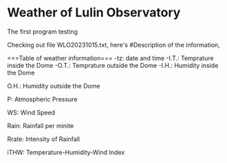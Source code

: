 # Weather of Lulin Observatory
The first program testing

Checking out file WLO20231015.txt, here's #Description of the information, 

===Table of weather information===
-tz: date and time
-I.T.: Temprature inside the Dome
-O.T.: Temprature outside the Dome
-I.H.: Humidity inside the Dome

O.H.: Humidity outside the Dome

P: Atmospheric Pressure

WS: Wind Speed

Rain: Rainfall per minite

Rrate: Intensity of Rainfall

iTHW: Temperature-Humidity-Wind Index
